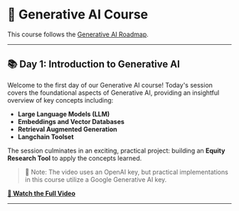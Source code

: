 # 🌟 Generative AI Course

This course follows the [Generative AI Roadmap](https://github.com/genieincodebottle/generative-ai/blob/main/GenAI_Roadmap.md).

---

## 📚 Day 1: Introduction to Generative AI

Welcome to the first day of our Generative AI course! Today's session covers the foundational aspects of Generative AI, providing an insightful overview of key concepts including:

- **Large Language Models (LLM)**
- **Embeddings and Vector Databases**
- **Retrieval Augmented Generation**
- **Langchain Toolset**

The session culminates in an exciting, practical project: building an **Equity Research Tool** to apply the concepts learned.

> 🔑 Note: The video uses an OpenAI key, but practical implementations in this course utilize a Google Generative AI key.

**[🎥 Watch the Full Video](https://www.youtube.com/watch?v=d4yCWBGFCEs)**

---


